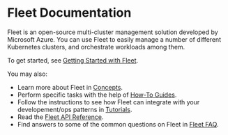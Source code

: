 # Fleet Documentation

Fleet is an open-source multi-cluster management solution developed by Microsoft Azure.
You can use Fleet to easily manage a number of different Kubernetes clusters, and orchestrate
workloads among them.

To get started, see [Getting Started with Fleet](getting-started/README.md).

You may also:

* Learn more about Fleet in [Concepts](concepts/README.md).
* Perform specific tasks with the help of [How-To Guides](howtos/README.md).
* Follow the instructions to see how Fleet can integrate with your developement/ops patterns in [Tutorials](tutorials/README.md).
* Read the [Fleet API Reference](api-references.md).
* Find answers to some of the common questions on Fleet in [Fleet FAQ](faq.md).
